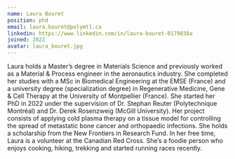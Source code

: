 ```yaml
---
name: Laura Bouret
position: phd
email: laura.bouret@polymtl.ca
linkedin: https://www.linkedin.com/in/laura-bouret-0179838a
joined: 2022
avatar: laura_bouret.jpg
---
```


Laura holds a Master’s degree in Materials Science and previously worked as a Material & Process engineer in the aeronautics industry. She completed her studies with a MSc in Biomedical Engineering at the EMSE (France) and a university degree (specialization degree) in Regenerative Medicine, Gene & Cell Therapy at the University of Montpellier (France). She started her PhD in 2022 under the supervision of Dr. Stephan Reuter (Polytechnique Montréal) and Dr. Derek Rosenzweig (McGill University). Her project consists of applying cold plasma therapy on a tissue model for controlling the spread of metastatic bone cancer and orthopaedic infections. She holds a scholarship from the New Frontiers in Research Fund. In her free time, Laura is a volunteer at the Canadian Red Cross. She’s a foodie person who enjoys cooking, hiking, trekking and started running races recently.
